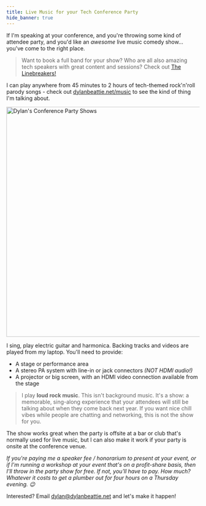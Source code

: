```yaml
---
title: Live Music for your Tech Conference Party
hide_banner: true
---
```


If I'm speaking at your conference, and you're throwing some kind of attendee party, and you'd like an *awesome* live music comedy show... you've come to the right place.

> Want to book a full band for your show? Who are all also amazing tech speakers with great content and sessions? Check out [The Linebreakers!](https://linebreakers.band/)

I can play anywhere from 45 minutes to 2 hours of tech-themed rock'n'roll parody songs - check out [dylanbeattie.net/music](/music) to see the kind of thing I'm talking about. 

<a data-flickr-embed="true" href="https://www.flickr.com/photos/dylanbeattie/albums/72177720327703089" title="Dylan&#x27;s Conference Party Shows"><img src="https://staging-jubilee.flickr.com/65535/54669237208_b893e1b774_c.jpg" width="800" height="600" style="width: 800px; height: 600px;" alt="Dylan&#x27;s Conference Party Shows"/></a><script async src="//embedr.flickr.com/assets/client-code.js" charset="utf-8"></script>

I sing, play electric guitar and harmonica. Backing tracks and videos are played from my laptop. You'll need to provide:

* A stage or performance area
* A stereo PA system with line-in or jack connectors *(NOT HDMI audio!)*
* A projector or big screen, with an HDMI video connection available from the stage

> I play **loud rock music**. This isn't background music. It's a show: a memorable, sing-along experience that your attendees will still be talking about when they come back next year. If you want nice chill vibes while people are chatting and networking, this is not the show for you. 

The show works great when the party is offsite at a bar or club that's normally used for live music, but I can also make it work if your party is onsite at the conference venue.

*If you're paying me a speaker fee / honorarium to present at your event, or if I'm running a workshop at your event that's on a profit-share basis, then I'll throw in the party show for free. If not, you'll have to pay. How much? Whatever it costs to get a plumber out for four hours on a Thursday evening. 😉*

Interested? Email [dylan@dylanbeattie.net](mailto:dylan@dylanbeattie.net) and let's make it happen!